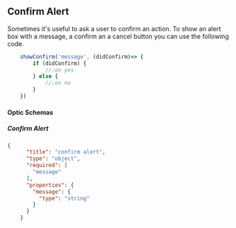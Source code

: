<!-- metadata name="confirmalert" author="aidan" version="0.1.0" -->

## Confirm Alert
Sometimes it's useful to ask a user to confirm an action. To show an alert box with a message, a confirm an a cancel button you can use the following code. 

<!-- lens-def
schema="confirmAlert"
name="Show Confirm Alert"
id="show-confirm"
"message".containing => message
"didConfirm"*
"on yes" = ( any )
"on no" = ( any )
-->
```javascript
    showConfirm('message', (didConfirm)=> {
        if (didConfirm) {
            //:on yes
        } else {
            //:on no
        }
    })
```


#### Optic Schemas
##### Confirm Alert
<!-- schema-def
id="confirmAlert"
-->
```json
{
      "title": "confirm alert",
      "type": "object",
      "required": [
        "message"
      ],
      "properties": {
        "message": {
          "type": "string"
        }
      }
    }
```